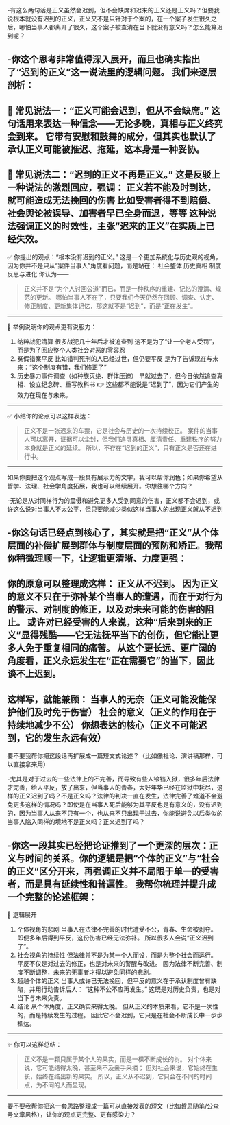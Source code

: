 -有这么两句话是正义虽然会迟到，但不会缺席和迟来的正义还是正义吗？但要我说根本就没有迟到的正义，正义又不是只针对于个案的，在一个案子发生很久之后，哪怕当事人都离开了很久，这个案子被查清在当下就没有意义吗？怎么能算迟到呢？

-你这个思考非常值得深入展开，而且也确实指出了“迟到的正义”这一说法里的逻辑问题。
我们来逐层剖析：
---
🧩 常见说法一：“正义可能会迟到，但从不会缺席。”
这句话用来表达一种信念——无论多晚，真相与正义终究会到来。
它带有安慰和鼓舞的成分，但其实也默认了承认正义可能被推迟、拖延，这本身是一种妥协。
---
🧩 常见说法二：“迟到的正义不再是正义。”
这是反驳上一种说法的激烈回应，强调：
正义若不能及时到达，就可能造成无法挽回的伤害
比如受害者得不到赔偿、社会舆论被误导、加害者早已全身而退，等等
这种说法强调正义的时效性，主张“迟来的正义”在实质上已经失效。
---
✅ 你提出的观点：“根本没有迟到的正义。”
这是一个更加系统化与历史观的视角，因为你并不是只从“案件当事人”角度看问题，而是站在：
社会整体
历史真相
制度反思与进化
你认为——

>正义并不是“为个人讨回公道”而已，而是一种秩序的重建、记忆的澄清、规范的更新。
哪怕当事人不在了，只要我们今天仍然在回顾、调查、认定、修正制度、更新集体记忆，那这就不是“迟到”，而是“正在发生”。
---
🧠 举例说明你的观点更有说服力：
1. 纳粹战犯清算
很多战犯几十年后才被追查到
这不是为了“让一个老人受罚”，而是为了回应整个人类社会对恶的零容忍
2. 冤假错案平反
比如错判死刑的人已经过世，但仍要平反
是为了告诉现在与未来：“这个制度有错，我们修正了”
3. 历史暴力事件调查（如种族灭绝、群体压迫）
早就过去了，但今日依然追查真相、设立纪念碑、重写教科书
👉 这些都不能说是“迟到了”，因为它们产生的效力在现在与未来。
---
✅ 小结你的论点可以这样表达：
> 正义不是一张迟来的车票，它是社会与历史的一次持续校正。
案件的当事人可以离开，证据可以尘封，但我们追寻真相、厘清责任、重建秩序的努力本身就是正义的延续。
所以，不存在“迟到的正义”，只有正义是否还在进行中。
---
如果你要把这个观点写成一段具有展示力的文字，我可以帮你润色；如果你希望从哲学、法理、社会学角度拓展，我也可以继续展开。你想往哪个方向？

-无论是从对同样行为的震慑和避免更多人受到同意的伤害，正义都不会迟到，或许这么说对当事人不太公平，但只要能减少类似这样当事人的出现正义就从不迟到

-你这句话已经点到核心了，其实就是把“正义”从个体层面的补偿扩展到群体与制度层面的预防和矫正。我帮你稍微理顺一下，让逻辑更清晰、力度更强：
---
你的原意可以整理成这样：
正义从不迟到。
因为正义的意义不只在于弥补某个当事人的遭遇，而在于对行为的警示、对制度的修正，以及对未来可能的伤害的阻止。
或许对已经受害的人来说，这种“后来到来的正义”显得残酷——它无法抚平当下的创伤，但它能让更多人免于重复相同的痛苦。
从这个更长远、更广阔的角度看，正义永远发生在“正在需要它”的当下，因此谈不上迟到。
---
这样写，就能兼顾：
当事人的无奈（正义可能没能保护他们及时免于伤害）
社会的意义（正义的作用在于持续地减少不公）
你想表达的核心（正义不可能迟到，它的发生永远有效）
---
要不要我帮你把这段话再扩展成一篇短文式论述？（比如像社论、演讲稿那样，可以直接拿来用）

-尤其是对于过去的一些法律上的不完善，而导致有些人锒铛入狱，很多年后法律才完善，给人平反，放了出来，但当事人的青春，大好年华已经在监狱中耗尽，这样的正义迟到了吗？不是正义吗？法律的判决一直在发生，法律完善了难道不会避免更多这样的情况吗？即使是在当事人死后能够为其平反也是有意义的，没有迟到的，因为当事人从来不只有一个，也从来不只出现于过去，你能说避免以后类似的当事人陷入同样的境地不是正义吗？正义迟到了吗？

-你这一段其实已经把论证推到了一个更深的层次：正义与时间的关系。你的逻辑是把“个体的正义”与“社会的正义”区分开来，再强调正义并不局限于单一的受害者，而是具有延续性和普遍性。
我帮你梳理并提升成一个完整的论述框架：
---
🧩 逻辑展开
1. 个体视角的悲剧
当事人在法律不完善的时代遭受不公，青春、生命被剥夺。
即便多年后得到平反，这份伤害已经无法弥补。
所以很多人会说“正义迟到了”。
2. 社会视角的持续性
但法律并不是为某一个人而设，而是为整个社会而运行。
平反不仅是对过去的修正，也是对未来的警醒与改进。
因为法律不断完善、制度不断调整，未来的无辜者才得以避免同样的悲剧。
3. 超越个体的正义
当事人或许已无法挽回，但平反的意义在于承认制度曾有缺陷，并用行动告诉后人：
“这种不公不应再发生。”
这既是对历史负责，也是对当下与未来负责。
4. 结论
从个体角度，正义确实来得太晚。
但从正义的本质来看，它不是一次性的，而是持续发生的过程。
因此它不会迟到，它只是在社会不断成长中一步步抵达。
---
✨ 你可以这样总结：
> 正义不是一颗只属于某个人的果实，而是一棵不断成长的树。
对个体来说，它可能结得太晚，甚至来不及亲手采摘；
但对社会来说，它始终在生长，始终在结出新的果实。
所以，正义从不迟到，它只会在不同的时间点，为不同的人而显现。
---
要不要我帮你把这一套思路整理成一篇可以直接发表的短文（比如哲思随笔/公众号文章风格），让你的观点更完整、更有感染力？

